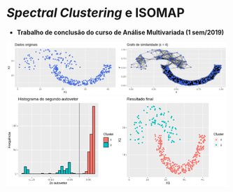 # *Spectral Clustering* e ISOMAP
* **Trabalho de conclusão do curso de Análise Multivariada (1 sem/2019)**

![](Files/horse.png)
![](Files/final.png)

